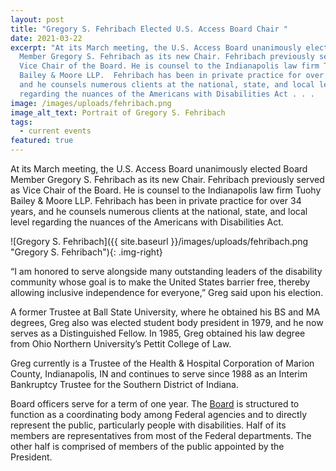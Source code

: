 ```yaml
---
layout: post
title: "Gregory S. Fehribach Elected U.S. Access Board Chair "
date: 2021-03-22
excerpt: "At its March meeting, the U.S. Access Board unanimously elected Board
  Member Gregory S. Fehribach as its new Chair. Fehribach previously served as
  Vice Chair of the Board. He is counsel to the Indianapolis law firm Tuohy
  Bailey & Moore LLP.  Fehribach has been in private practice for over 34 years,
  and he counsels numerous clients at the national, state, and local level
  regarding the nuances of the Americans with Disabilities Act . . .   "
image: /images/uploads/fehribach.png
image_alt_text: Portrait of Gregory S. Fehribach
tags:
  - current events
featured: true
---
```

At its March meeting, the U.S. Access Board unanimously elected Board Member Gregory S. Fehribach as its new Chair. Fehribach previously served as Vice Chair of the Board. He is counsel to the Indianapolis law firm Tuohy Bailey & Moore LLP.  Fehribach has been in private practice for over 34 years, and he counsels numerous clients at the national, state, and local level regarding the nuances of the Americans with Disabilities Act.

![Gregory S. Fehribach]({{ site.baseurl }}/images/uploads/fehribach.png "Gregory S. Fehribach"){: .img-right}

“I am honored to serve alongside many outstanding leaders of the disability community whose goal is to make the United States barrier free, thereby allowing inclusive independence for everyone,” Greg said upon his election.

A former Trustee at Ball State University, where he obtained his BS and MA degrees, Greg also was elected student body president in 1979, and he now serves as a Distinguished Fellow. In 1985, Greg obtained his law degree from Ohio Northern University’s Pettit College of Law.

Greg currently is a Trustee of the Health & Hospital Corporation of Marion County, Indianapolis, IN and continues to serve since 1988 as an Interim Bankruptcy Trustee for the Southern District of Indiana.

Board officers serve for a term of one year. The [Board](https://www.access-board.gov/about/board-members/) is structured to function as a coordinating body among Federal agencies and to directly represent the public, particularly people with disabilities. Half of its members are representatives from most of the Federal departments. The other half is comprised of members of the public appointed by the President.
